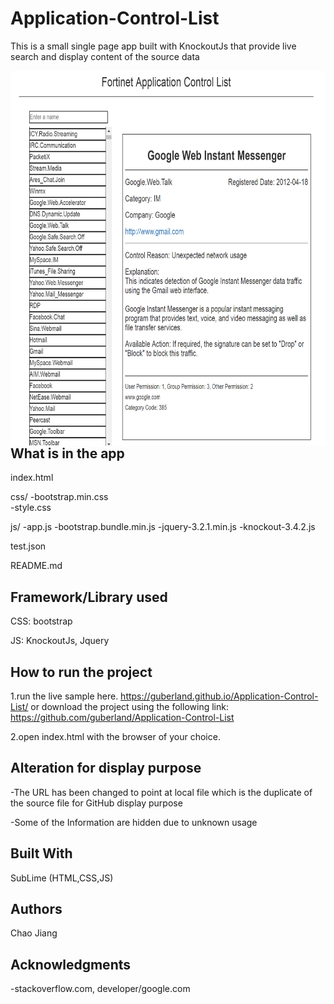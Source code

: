 # Application-Control-List

This is a small single page app built with KnockoutJs that provide live search and display content of the source data 

<a href="url"><img src="./screenshot/screenshot1.png" align="left" height="600px" width="700px" ></a>

## What is in the app

index.html

css/
 	-bootstrap.min.css	
 	-style.css
 
js/
	-app.js
	-bootstrap.bundle.min.js
	-jquery-3.2.1.min.js
	-knockout-3.4.2.js

test.json

README.md
## Framework/Library used
  CSS: bootstrap
	
  JS: KnockoutJs, Jquery
## How to run the project

1.run the live sample here. https://guberland.github.io/Application-Control-List/
  or download the project using the following link:
  https://github.com/guberland/Application-Control-List

2.open index.html with the browser of your choice.

  
## Alteration for display purpose
  -The URL has been changed to point at local file which is the duplicate of the source file for GitHub display purpose
  
  -Some of the Information are hidden due to unknown usage

## Built With

SubLime (HTML,CSS,JS)



## Authors

Chao Jiang

## Acknowledgments
-stackoverflow.com, developer/google.com 
